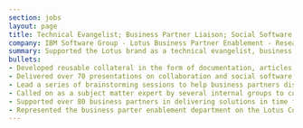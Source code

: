 ```yaml
---
section: jobs
layout: page
title: Technical Evangelist; Business Partner Liaison; Social Software Consultant
company: IBM Software Group - Lotus Business Partner Enablement - Research Triangle Park, NC (06/2006 - 06/2008)
summary: Supported the Lotus brand as a technical evangelist, business partner liaison and consultant for the portfolio of collaboration and social software.
bullets:
- Developed reusable collateral in the form of documentation, articles, interactive learning labs and code samples in support business partner efforts to integrate with Lotus products.
- Delivered over 70 presentations on collaboration and social software technologies to a variety of customer, business partner and internal IBM audiences.
- Lead a series of brainstorming sessions to help business partners discover news ways to integrate with Lotus software.
- Called on as a subject matter expert by several internal groups to consult on plans to implement social technologies inside and outside of the company.
- Supported over 80 business partners in delivering solutions in time for the annual Lotus trade show.
- Represented the business parter enablement department on the Lotus Connections product offering team to insure that the needs of our business partners were addressed in product plans.
---
```

